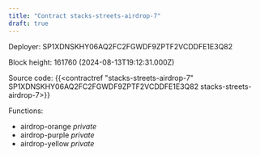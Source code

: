 ```yaml
---
title: "Contract stacks-streets-airdrop-7"
draft: true
---
```

Deployer: SP1XDNSKHY06AQ2FC2FGWDF9ZPTF2VCDDFE1E3Q82


 



Block height: 161760 (2024-08-13T19:12:31.000Z)

Source code: {{<contractref "stacks-streets-airdrop-7" SP1XDNSKHY06AQ2FC2FGWDF9ZPTF2VCDDFE1E3Q82 stacks-streets-airdrop-7>}}

Functions:

* airdrop-orange _private_
* airdrop-purple _private_
* airdrop-yellow _private_
